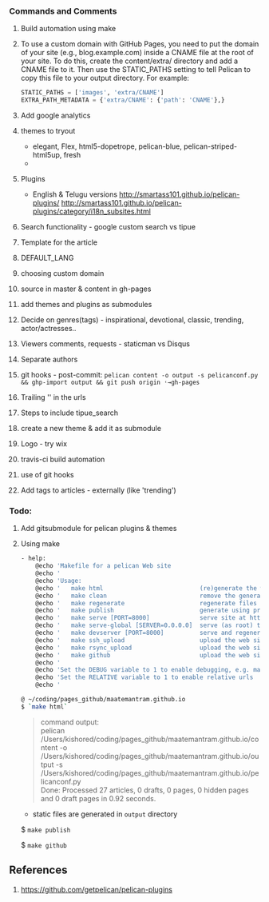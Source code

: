 ### Commands and Comments
1. Build automation using make
2. To use a custom domain with GitHub Pages, you need to put the domain of your site (e.g., blog.example.com) inside a CNAME file at the root of your site. To do this, create the content/extra/ directory and add a CNAME file to it. Then use the STATIC_PATHS setting to tell Pelican to copy this file to your output directory. For example:  
    ~~~python   
    STATIC_PATHS = ['images', 'extra/CNAME']
    EXTRA_PATH_METADATA = {'extra/CNAME': {'path': 'CNAME'},}
    ~~~

3. Add google analytics
4. themes to tryout
    - elegant, Flex, html5-dopetrope, pelican-blue, pelican-striped-html5up, fresh
    - 
5. Plugins
    - English & Telugu versions
        http://smartass101.github.io/pelican-plugins/
        http://smartass101.github.io/pelican-plugins/category/i18n_subsites.html

6. Search functionality - google custom search vs tipue 

7. Template for the article

8. DEFAULT_LANG

9. choosing custom domain

10. source in master & content in gh-pages

11. add themes and plugins as submodules 

12. Decide on genres(tags) - inspirational, devotional, classic, trending, actor/actresses.. 

13. Viewers comments, requests - staticman vs Disqus

14. Separate authors

15. git hooks - post-commit:  `pelican content -o output -s pelicanconf.py && ghp-import output && git push origin ˓→gh-pages`

16. Trailing '\' in the urls

17. Steps to include tipue_search

18. create a new theme & add it as submodule 

19. Logo - try wix

20. travis-ci build automation

21. use of git hooks

23. Add tags to articles - externally (like 'trending')

### Todo:
1. Add gitsubmodule for pelican plugins & themes
1. Using make
    ~~~sh 
    - help:
        @echo 'Makefile for a pelican Web site                                           '
        @echo '                                                                          '
        @echo 'Usage:                                                                    '
        @echo '   make html                           (re)generate the web site          '
        @echo '   make clean                          remove the generated files         '
        @echo '   make regenerate                     regenerate files upon modification '
        @echo '   make publish                        generate using production settings '
        @echo '   make serve [PORT=8000]              serve site at http://localhost:8000'
        @echo '   make serve-global [SERVER=0.0.0.0]  serve (as root) to $(SERVER):80    '
        @echo '   make devserver [PORT=8000]          serve and regenerate together      '
        @echo '   make ssh_upload                     upload the web site via SSH        '
        @echo '   make rsync_upload                   upload the web site via rsync+ssh  '
        @echo '   make github                         upload the web site via gh-pages   '
        @echo '                                                                          '
        @echo 'Set the DEBUG variable to 1 to enable debugging, e.g. make DEBUG=1 html   '
        @echo 'Set the RELATIVE variable to 1 to enable relative urls                    '
        @echo '                                                                          '
    ~~~


    ~~~sh
    @ ~/coding/pages_github/maatemantram.github.io
    $ `make html`
    ~~~
    > command output:  
    pelican /Users/kishored/coding/pages_github/maatemantram.github.io/content -o /Users/kishored/coding/pages_github/maatemantram.github.io/output -s /Users/kishored/coding/pages_github/maatemantram.github.io/pelicanconf.py  
        Done: Processed 27 articles, 0 drafts, 0 pages, 0 hidden pages and 0 draft pages in 0.92 seconds.  
    - static files are generated in `output` directory   

    $ `make publish `

    $ `make github`
## References 
1. https://github.com/getpelican/pelican-plugins
